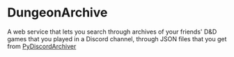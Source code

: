 # DungeonArchive

A web service that lets you search through archives of your friends' D&D games that you played in a Discord channel, through JSON files that you get from [PyDiscordArchiver](https://github.com/IoIxD/PyDiscordArchiver)
